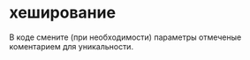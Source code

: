 # хеширование

В коде смените (при необходимости) параметры отмеченые коментарием для уникальности.
